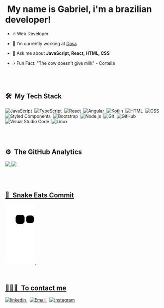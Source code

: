 <div>
  <a href"https://github.com/gabriel23i">
  
  <h1>
  <!-- <img id="icon-detail-preview" width="65" src="https://c.tenor.com/nebZyl8oN7IAAAAi/wave-hello.gif"> -->
  <img src="https://raw.githubusercontent.com/alexnaiman/alexnaiman/master/resources/welcomeglitch.gif" alt="">
    My name is Gabriel, i'm a brazilian developer!
  </h1>
</div>          

- 🔥 Web Developer 

- 🔭 I’m currently working at [Dasa](https://dasa.com.br/)

- 💬 Ask me about **JavaScript, React, HTML, CSS**

- ⚡ Fun Fact: "The cow doesn't give milk" - Cortella
 
<br><br>

## 🛠 &nbsp;My Tech Stack

<div align = "left">

  ![JavaScript](https://img.shields.io/badge/-JavaScript-05122A?style=flat&logo=javascript)&nbsp;
  ![TypeScript](https://img.shields.io/badge/-TypeScript-05122A?style=flat&logo=typescript)&nbsp;
  ![React](https://img.shields.io/badge/-React-05122A?style=flat&logo=react)&nbsp;
  ![Angular](https://img.shields.io/badge/-Angular-05122A?style=flat&logo=angular)&nbsp;
  ![Kotlin](https://img.shields.io/badge/-Kotlin-05122A?style=flat&logo=kotlin)&nbsp;
  ![HTML](https://img.shields.io/badge/-HTML-05122A?style=flat&logo=HTML5)&nbsp;
  ![CSS](https://img.shields.io/badge/-CSS-05122A?style=flat&logo=CSS3&logoColor=1572B6)&nbsp;
  ![Styled Components](https://img.shields.io/badge/-Styled%20Components-05122A?style=flat&logo=styledcomponents)&nbsp;
  ![Bootstrap](https://img.shields.io/badge/-Bootstrap-05122A?style=flat&logo=bootstrap)&nbsp;
  ![Node.js](https://img.shields.io/badge/-Node.js-05122A?style=flat&logo=node.js)&nbsp;
  ![Git](https://img.shields.io/badge/-Git-05122A?style=flat&logo=git)&nbsp;
  ![GitHub](https://img.shields.io/badge/-GitHub-05122A?style=flat&logo=github)&nbsp;
  ![Visual Studio Code](https://img.shields.io/badge/-Visual%20Studio%20Code-05122A?style=flat&logo=visual-studio-code&logoColor=007ACC)&nbsp;
  ![Linux](https://img.shields.io/badge/-Linux-05122A?style=flat&logo=linux)&nbsp;

</div>

<br><br>

## ⚙️ &nbsp;The GitHub Analytics

<div align = "left">
  
  <a href="https://github.com/gabriel23i">
  <img height="180em" src="https://github-readme-stats.vercel.app/api?username=gabriel23i&show_icons=true&theme=blue-green&include_all_commits=true&count_private=true">
  <img height="180em" src="https://github-readme-stats.vercel.app/api/top-langs/?username=gabriel23i&layout=compact&langs_count=16&theme=blue-green">

</div>

<br><br>

## 🐍 &nbsp;Snake Eats Commit

<div align = "left">
  
  ![Snake animation](https://github.com/Gabriel23i/Gabriel23i/blob/output/github-contribution-grid-snake.svg)&nbsp;

</div>   

<br>

## 👨🏾‍🦱 &nbsp;To contact me
<div align = "left">

  <a href="https://www.linkedin.com/in/gabriel-santos-23352a20a/" target="_blank">
    <img src="https://img.icons8.com/color/48/000000/linkedin.png" alt="linkedin"/>
  </a> &nbsp;
  <a href="mailto:ogabrielmb@gmail.com" target="_blank">
    <img src="https://img.icons8.com/fluency/48/000000/email-open.png" alt="Email"/>
  </a> &nbsp;
  <a href="https://www.instagram.com/gabrieldevx/" target="_blank">
    <img src="https://img.icons8.com/color/48/000000/instagram-new--v1.png" alt="Instagram"/> 
  </a>
  
</div>
